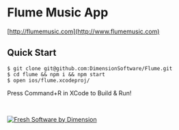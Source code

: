 Flume Music App
===============
[http://flumemusic.com](http://www.flumemusic.com)

## Quick Start

    $ git clone git@github.com:DimensionSoftware/Flume.git
    $ cd flume && npm i && npm start
    $ open ios/flume.xcodeproj/

  Press Command+R in XCode to Build &amp; Run!

&nbsp;

[![Fresh Software by Dimension](https://dimensionsoftware.com/images/software_by.png)](https://dimensionsoftware.com)
